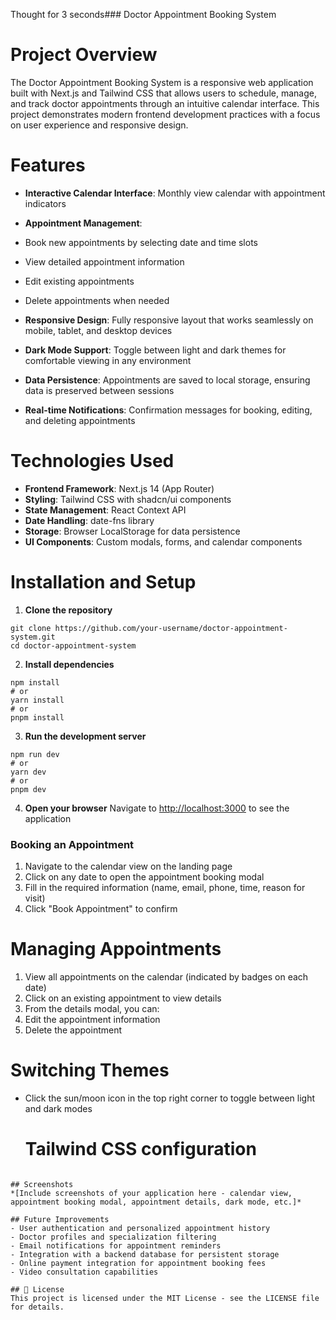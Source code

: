 Thought for 3 seconds### Doctor Appointment Booking System

# Project Overview
The Doctor Appointment Booking System is a responsive web application built with Next.js and Tailwind CSS that allows users to schedule, manage, and track doctor appointments through an intuitive calendar interface. This project demonstrates modern frontend development practices with a focus on user experience and responsive design.

# Features
- **Interactive Calendar Interface**: Monthly view calendar with appointment indicators
  
- **Appointment Management**:
- Book new appointments by selecting date and time slots
- View detailed appointment information
- Edit existing appointments
- Delete appointments when needed

- **Responsive Design**: Fully responsive layout that works seamlessly on mobile, tablet, and desktop devices
- **Dark Mode Support**: Toggle between light and dark themes for comfortable viewing in any environment
- **Data Persistence**: Appointments are saved to local storage, ensuring data is preserved between sessions
- **Real-time Notifications**: Confirmation messages for booking, editing, and deleting appointments


# Technologies Used

- **Frontend Framework**: Next.js 14 (App Router)
- **Styling**: Tailwind CSS with shadcn/ui components
- **State Management**: React Context API
- **Date Handling**: date-fns library
- **Storage**: Browser LocalStorage for data persistence
- **UI Components**: Custom modals, forms, and calendar components


# Installation and Setup

1. **Clone the repository**
```
git clone https://github.com/your-username/doctor-appointment-system.git
cd doctor-appointment-system
```


2. **Install dependencies**
```
npm install
# or
yarn install
# or
pnpm install
```


3. **Run the development server**
```
npm run dev
# or
yarn dev
# or
pnpm dev
```

4. **Open your browser**
Navigate to [http://localhost:3000](http://localhost:3000) to see the application

### Booking an Appointment
1. Navigate to the calendar view on the landing page
2. Click on any date to open the appointment booking modal
3. Fill in the required information (name, email, phone, time, reason for visit)
4. Click "Book Appointment" to confirm


# Managing Appointments
1. View all appointments on the calendar (indicated by badges on each date)
2. Click on an existing appointment to view details
3. From the details modal, you can:
1. Edit the appointment information
2. Delete the appointment

# Switching Themes
- Click the sun/moon icon in the top right corner to toggle between light and dark modes


   # Tailwind CSS configuration
```

## Screenshots
*[Include screenshots of your application here - calendar view, appointment booking modal, appointment details, dark mode, etc.]*

## Future Improvements
- User authentication and personalized appointment history
- Doctor profiles and specialization filtering
- Email notifications for appointment reminders
- Integration with a backend database for persistent storage
- Online payment integration for appointment booking fees
- Video consultation capabilities

## 📄 License
This project is licensed under the MIT License - see the LICENSE file for details.
